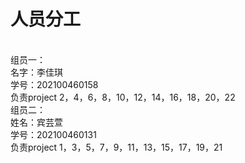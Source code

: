 # 人员分工
<br />组员一：
<br />名字：李佳琪
<br />学号：202100460158
<br />负责project 2，4，6，8，10，12，14，16，18，20，22
<br />组员二：
<br />姓名：宾芸萱
<br />学号：202100460131
<br />负责project 1，3，5，7，9，11，13，15，17，19，21
